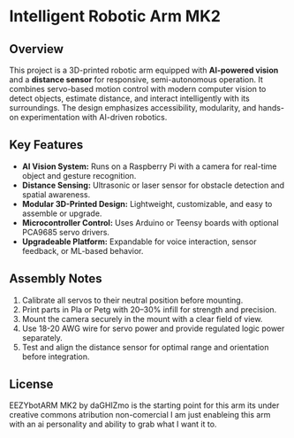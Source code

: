 # Intelligent Robotic Arm MK2  

## Overview  
This project is a 3D-printed robotic arm equipped with **AI-powered vision** and a **distance sensor** for responsive, semi-autonomous operation. It combines servo-based motion control with modern computer vision to detect objects, estimate distance, and interact intelligently with its surroundings. The design emphasizes accessibility, modularity, and hands-on experimentation with AI-driven robotics.  

## Key Features  
- **AI Vision System:** Runs on a Raspberry Pi with a camera for real-time object and gesture recognition.  
- **Distance Sensing:** Ultrasonic or laser sensor for obstacle detection and spatial awareness.  
- **Modular 3D-Printed Design:** Lightweight, customizable, and easy to assemble or upgrade.  
- **Microcontroller Control:** Uses Arduino or Teensy boards with optional PCA9685 servo drivers.  
- **Upgradeable Platform:** Expandable for voice interaction, sensor feedback, or ML-based behavior.  

## Assembly Notes  
1. Calibrate all servos to their neutral position before mounting.  
2. Print parts in Pla or Petg with 20–30% infill for strength and precision.  
3. Mount the camera securely in the mount with a clear field of view.  
4. Use 18-20 AWG wire for servo power and provide regulated logic power separately.
5. Test and align the distance sensor for optimal range and orientation before integration.  

## License 
EEZYbotARM MK2 by daGHIZmo is the starting point for this arm its under creative commons atribution non-comercial 
I am just enableing this arm with an ai personality and ability to grab what I want it to.

